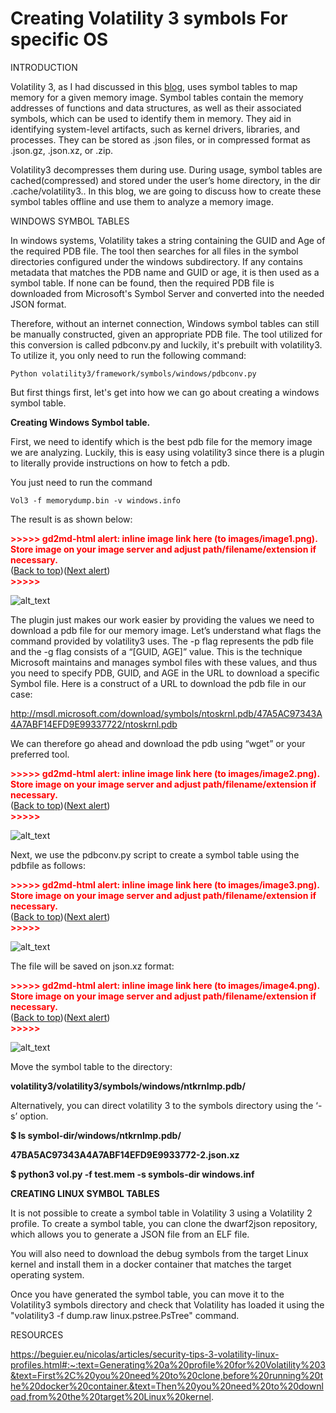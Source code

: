 # Creating Volatility 3 symbols For specific OS

INTRODUCTION

Volatility 3, as I had discussed in this [blog](link), uses symbol tables to map memory for a given memory image. Symbol tables contain the memory addresses of functions and data structures, as well as their associated symbols, which can be used to identify them in memory. They aid in identifying system-level artifacts, such as kernel drivers, libraries, and processes. They can be stored as .json files, or in compressed format as .json.gz, .json.xz, or .zip.

Volatility3 decompresses them during use. During usage, symbol tables are cached(compressed) and stored under the user’s home directory, in the dir .cache/volatility3.. In this blog, we are going to discuss how to create these symbol tables offline and use them to analyze a memory image.

WINDOWS SYMBOL TABLES

In windows systems, Volatility takes a string containing the GUID and Age of the required PDB file. The tool then searches for all files in the symbol directories configured under the windows subdirectory. If any contains metadata that matches the PDB name and GUID or age, it is then used as a symbol table. If none can be found, then the required PDB file is downloaded from Microsoft's Symbol Server and converted into the needed JSON format.

Therefore, without an internet connection, Windows symbol tables can still be manually constructed, given an appropriate PDB file. The tool utilized for this conversion is called pdbconv.py and luckily, it's prebuilt with volatility3. To utilize it, you only need to run the following command:

```Python volatility3/framework/symbols/windows/pdbconv.py```

But first things first, let's get into how we can go about creating a windows symbol table.

**Creating Windows Symbol table.**

First, we need to identify which is the best pdb file for the memory image we are analyzing. Luckily, this is easy using volatility3 since there is a plugin to literally provide instructions on how to fetch a pdb.

You just need to run the command

```Vol3 -f memorydump.bin -v windows.info```

The result is as shown below:

<p id="gdcalert1" ><span style="color: red; font-weight: bold">>>>>>  gd2md-html alert: inline image link here (to images/image1.png). Store image on your image server and adjust path/filename/extension if necessary. </span><br>(<a href="#">Back to top</a>)(<a href="#gdcalert2">Next alert</a>)<br><span style="color: red; font-weight: bold">>>>>> </span></p>


![alt_text](images/image1.png "image_tooltip")


The plugin just makes our work easier by providing the values we need to download a pdb file for our memory image. Let’s understand what flags the command provided by volatility3 uses. The -p flag represents the pdb file and the -g flag consists of a “[GUID, AGE]” value. This is the technique Microsoft maintains and manages symbol files with these values, and thus you need to specify PDB, GUID, and AGE in the URL to download a specific Symbol file. Here is a construct of a URL to download the pdb file in our case:

http://msdl.microsoft.com/download/symbols/ntoskrnl.pdb/47A5AC97343A4A7ABF14EFD9E99337722/ntoskrnl.pdb

 

We can therefore go ahead and download the pdb using “wget” or your preferred tool.



<p id="gdcalert2" ><span style="color: red; font-weight: bold">>>>>>  gd2md-html alert: inline image link here (to images/image2.png). Store image on your image server and adjust path/filename/extension if necessary. </span><br>(<a href="#">Back to top</a>)(<a href="#gdcalert3">Next alert</a>)<br><span style="color: red; font-weight: bold">>>>>> </span></p>


![alt_text](images/image2.png "image_tooltip")


Next, we use the pdbconv.py script to create a symbol table using the pdbfile as follows:



<p id="gdcalert3" ><span style="color: red; font-weight: bold">>>>>>  gd2md-html alert: inline image link here (to images/image3.png). Store image on your image server and adjust path/filename/extension if necessary. </span><br>(<a href="#">Back to top</a>)(<a href="#gdcalert4">Next alert</a>)<br><span style="color: red; font-weight: bold">>>>>> </span></p>


![alt_text](images/image3.png "image_tooltip")


The file will be saved on json.xz format:



<p id="gdcalert4" ><span style="color: red; font-weight: bold">>>>>>  gd2md-html alert: inline image link here (to images/image4.png). Store image on your image server and adjust path/filename/extension if necessary. </span><br>(<a href="#">Back to top</a>)(<a href="#gdcalert5">Next alert</a>)<br><span style="color: red; font-weight: bold">>>>>> </span></p>


![alt_text](images/image4.png "image_tooltip")


Move the symbol table to the directory:

**volatility3/volatility3/symbols/windows/ntkrnlmp.pdb/**

Alternatively, you can direct volatility 3 to the symbols directory using the ‘-s’ option.

**$ ls symbol-dir/windows/ntkrnlmp.pdb/**

**47BA5AC97343A4A7ABF14EFD9E9933772-2.json.xz**

**$ python3 vol.py -f test.mem -s symbols-dir windows.inf**

**CREATING LINUX SYMBOL TABLES**

It is not possible to create a symbol table in Volatility 3 using a Volatility 2 profile. To create a symbol table, you can clone the dwarf2json repository, which allows you to generate a JSON file from an ELF file. 

You will also need to download the debug symbols from the target Linux kernel and install them in a docker container that matches the target operating system. 

Once you have generated the symbol table, you can move it to the Volatility3 symbols directory and check that Volatility has loaded it using the "volatility3 -f dump.raw linux.pstree.PsTree" command.

RESOURCES

https://beguier.eu/nicolas/articles/security-tips-3-volatility-linux-profiles.html#:~:text=Generating%20a%20profile%20for%20Volatility%203&text=First%2C%20you%20need%20to%20clone,before%20running%20the%20docker%20container.&text=Then%20you%20need%20to%20download,from%20the%20target%20Linux%20kernel.

